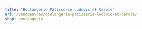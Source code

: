 ```yaml
---
title: "Boulangerie Pâtisserie Ludovic et Carole"
url: /vendoeuvres/boulangerie-patisserie-ludovic-et-carole/
shop: boulangerie
---
```

